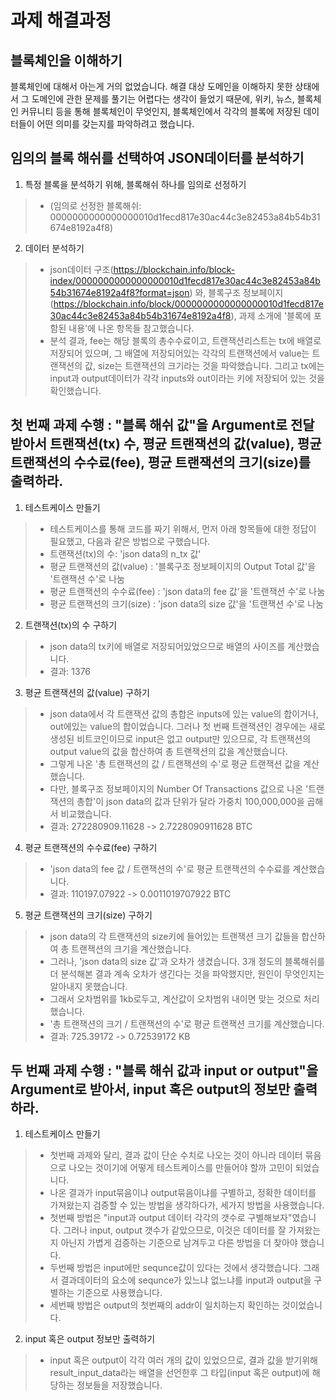 # 과제 해결과정

## 블록체인을 이해하기
블록체인에 대해서 아는게 거의 없었습니다. 해결 대상 도메인을 이해하지 못한 상태에서 그 도메인에 관한 문제를 풀기는 어렵다는 생각이 들었기 때문에, 위키, 뉴스, 블록체인 커뮤니티 등을 통해 블록체인이 무엇인지, 블록체인에서 각각의 블록에 저장된 데이터들이 어떤 의미를 갖는지를 파악하려고 했습니다.

## 임의의 블록 해쉬를 선택하여 JSON데이터를 분석하기
1. 특정 블록을 분석하기 위해, 블록해쉬 하나를 임의로 선정하기
>+ (임의로 선정한 블록해쉬: 0000000000000000010d1fecd817e30ac44c3e82453a84b54b31674e8192a4f8)
2. 데이터 분석하기
>+ json데이터 구조(https://blockchain.info/block-index/0000000000000000010d1fecd817e30ac44c3e82453a84b54b31674e8192a4f8?format=json) 와,
블록구조 정보페이지(https://blockchain.info/block/0000000000000000010d1fecd817e30ac44c3e82453a84b54b31674e8192a4f8), 과제 소개에 '블록에 포함된 내용'에 나온 항목들 참고했습니다.
>+ 분석 결과, fee는 해당 블록의 총수수료이고, 트랜잭션리스트는 tx에 배열로 저장되어 있으며, 그 배열에 저장되어있는 각각의 트랜잭션에서 value는 트랜잭션의 값, size는 트랜잭션의 크기라는 것을 파악했습니다. 그리고 tx에는 input과 output데이터가 각각 inputs와 out이라는 키에 저장되어 있는 것을 확인했습니다.

## 첫 번째 과제 수행 : "블록 해쉬 값"을 Argument로 전달 받아서 트랜잭션(tx) 수, 평균 트랜잭션의 값(value), 평균 트랜잭션의 수수료(fee), 평균 트랜잭션의 크기(size)를 출력하라.
1. 테스트케이스 만들기
>+ 테스트케이스를 통해 코드를 짜기 위해서, 먼저 아래 항목들에 대한 정답이 필요했고, 다음과 같은 방법으로 구했습니다.
>+ 트랜잭션(tx)의 수: 'json data의 n_tx 값'
>+ 평균 트랜잭션의 값(value) : '블록구조 정보페이지의 Output Total 값'을 '트랜잭션 수'로 나눔
>+ 평균 트랜잭션의 수수료(fee) : 'json data의 fee 값'을 '트랜잭션 수'로 나눔
>+ 평균 트랜잭션의 크기(size) : 'json data의 size 값'을 '트랜잭션 수'로 나눔


2. 트랜잭션(tx)의 수 구하기
>+ json data의 tx키에 배열로 저장되어있었으므로 배열의 사이즈를 계산했습니다.
>+ 결과: 1376

3. 평균 트랜잭션의 값(value) 구하기
>+ json data에서 각 트랜잭션 값의 총합은 inputs에 있는 value의 합이거나, out에있는 value의 합이었습니다. 그러나 첫 번째 트랜잭션인 경우에는 새로 생성된 비트코인이므로 input은 없고 output만 있으므로, 각 트랜잭션의 output value의 값을 합산하여 총 트랜잭션의 값을 계산했습니다. 
>+ 그렇게 나온 '총 트랜잭션의 값 / 트랜잭션의 수'로 평균 트랜잭션 값을 계산했습니다.
>+ 다만, 블록구조 정보페이지의 Number Of Transactions 값으로 나온 '트랜잭션의 총합'이 json data의 값과 단위가 달라 가중치 100,000,000을 곱해서 비교했습니다.
>+ 결과: 272280909.11628 -> 2.7228090911628 BTC

4. 평균 트랜잭션의 수수료(fee) 구하기
>+ 'json data의 fee 값 / 트랜잭션의 수'로 평균 트랜잭션의 수수료를 계산했습니다.
>+ 결과: 110197.07922 -> 0.0011019707922 BTC

5. 평균 트랜잭션의 크기(size) 구하기
>+ json data의 각 트랜잭션의 size키에 들어있는 트랜잭션 크기 값들을 합산하여 총 트랜잭션의 크기을 계산했습니다. 
>+ 그러나, 'json data의 size 값'과 오차가 생겼습니다. 3개 정도의 블록해쉬를 더 분석해본 결과 계속 오차가 생긴다는 것을 파악했지만, 원인이 무엇인지는 알아내지 못했습니다.
>+ 그래서 오차범위를 1kb로두고, 계산값이 오차범위 내이면 맞는 것으로 처리했습니다.
>+ '총 트랜잭션의 크기 / 트랜잭션의 수'로 평균 트랜잭션 크기를 계산했습니다.
>+ 결과: 725.39172 -> 0.72539172 KB

## 두 번째 과제 수행 : "블록 해쉬 값과 input or output"을 Argument로 받아서, input 혹은 output의 정보만 출력하라.
1. 테스트케이스 만들기
>+ 첫번째 과제와 달리, 결과 값이 단순 수치로 나오는 것이 아니라 데이터 묶음으로 나오는 것이기에 어떻게 테스트케이스를 만들어야 할까 고민이 되었습니다.
>+ 나온 결과가 input묶음이냐 output묶음이냐를 구별하고, 정확한 데이터를 가져왔는지 검증할 수 있는 방법을 생각하다가, 세가지 방법을 사용했습니다.
>+ 첫번째 방법은 "input과 output 데이터 각각의 갯수로 구별해보자"였습니다. 그러나 input, output 갯수가 같았으므로, 이것은 데이터를 잘 가져왔는지 아닌지 가볍게 검증하는 기준으로 남겨두고 다른 방법을 더 찾아야 했습니다.
>+ 두번째 방법은 input에만 sequnce값이 있다는 것에서 생각했습니다. 그래서 결과데이터의 요소에 sequnce가 있느냐 없느냐를 input과 output을 구별하는 기준으로 사용했습니다.
>+ 세번째 방법은 output의 첫번째의 addr이 일치하는지 확인하는 것이었습니다.

2. input 혹은 output 정보만 출력하기
>+ input 혹은 output이 각각 여러 개의 값이 있었으므로, 결과 값을 받기위해 result_input_data라는 배열을 선언한후 그 타입(input 혹은 output)에 해당하는 정보들을 저장했습니다.

